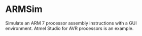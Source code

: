 ARMSim
======

Simulate an ARM 7 processor assembly instructions with a GUI environment.  Atmel Studio for AVR processors is an example.
